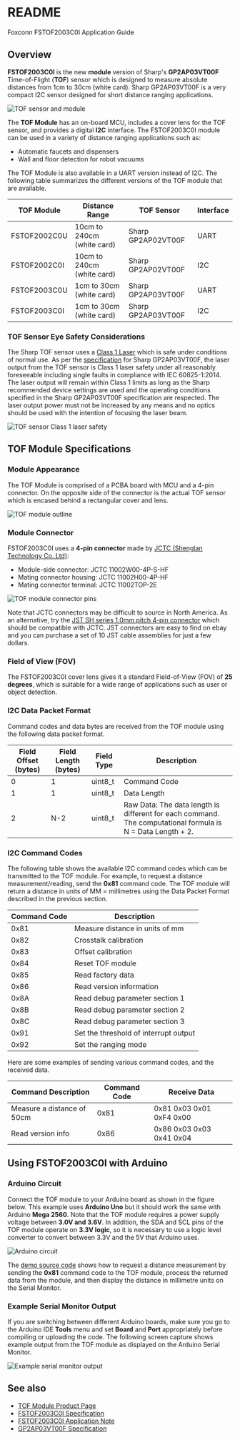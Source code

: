 # README
Foxconn FSTOF2003C0I Application Guide

## Overview
**FSTOF2003C0I** is the new **module** version of Sharp's **GP2AP03VT00F** Time-of-Flight (**TOF**) sensor which is designed to measure absolute distances from 1cm to 30cm (white card). Sharp GP2AP03VT00F is a very compact I2C sensor designed for short distance ranging applications.

![TOF sensor and module](https://github.com/sharpsensoruser/sharp-sensor-demos/blob/master/images/foxconn_fstof2003c0i_tofsensor.png)

The **TOF Module** has an on-board MCU, includes a cover lens for the TOF sensor, and provides a digital **I2C** interface. The FSTOF2003C0I module can be used in a variety of distance ranging applications such as:
* Automatic faucets and dispensers
* Wall and floor detection for robot vacuums

The TOF Module is also available in a UART version instead of I2C. The following table summarizes the different versions of the TOF module that are available.

| TOF Module | Distance Range|TOF Sensor|Interface|
|-------------|-------------|-------------|---------|
|FSTOF2002C0U|10cm to 240cm (white card)|Sharp GP2AP02VT00F|UART|
|FSTOF2002C0I|10cm to 240cm (white card)|Sharp GP2AP02VT00F|I2C|
|FSTOF2003C0U|1cm to 30cm (white card)|Sharp GP2AP03VT00F|UART|
|FSTOF2003C0I|1cm to 30cm (white card)|Sharp GP2AP03VT00F|I2C|

### TOF Sensor Eye Safety Considerations

The Sharp TOF sensor uses a [Class 1 Laser](https://en.wikipedia.org/wiki/Laser_safety#Class_1) which is safe under conditions of normal use. As per the [specification](http://www.socle-tech.com/doc/IC%20Channel%20Product/SHARP_GP2AP03VT00F_Specification.pdf) for Sharp GP2AP03VT00F, the laser output from the TOF sensor is Class 1 laser safety under all reasonably foreseeable including single faults in compliance with IEC 60825-1:2014. The laser output will remain within Class 1 limits as long as the Sharp recommended device settings are used and the operating conditions specified in the Sharp GP2AP03VT00F specification are respected. The laser output power must not be increased by any means and no optics should be used with the intention of focusing the laser beam.

![TOF sensor Class 1 laser safety](https://github.com/sharpsensoruser/sharp-sensor-demos/blob/master/images/sharp_mtof171000c0_lasersafety.png)

## TOF Module Specifications

### Module Appearance

The TOF Module is comprised of a PCBA board with MCU and a 4-pin connector. On the opposite side of the connector is the actual TOF sensor which is encased behind a rectangular cover and lens.

![TOF module outline](https://github.com/sharpsensoruser/sharp-sensor-demos/blob/master/images/foxconn_fstof2002c0u_appearance.png)

### Module Connector

FSTOF2003C0I uses a **4-pin connector** made by [JCTC (Shenglan Technology Co. Ltd)](http://www.jctc.com.cn/):

* Module-side connector: JCTC 11002W00-4P-S-HF
* Mating connector housing: JCTC 11002H00-4P-HF
* Mating connector terminal: JCTC 11002TOP-2E

![TOF module connector pins](https://github.com/sharpsensoruser/sharp-sensor-demos/blob/master/images/foxconn_fstof2003c0i_connectorpins.png)

Note that JCTC connectors may be difficult to source in North America. As an alternative, try the [JST SH series 1.0mm pitch 4-pin connector](http://www.jst-mfg.com/product/pdf/eng/eSH.pdf) which should be compatible with JCTC. JST connectors are easy to find on ebay and you can purchase a set of 10 JST cable assemblies for just a few dollars.

### Field of View (FOV)

The FSTOF2003C0I cover lens gives it a standard Field-of-View (FOV) of **25 degrees**, which is suitable for a wide range of applications such as user or object detection. 

### I2C Data Packet Format

Command codes and data bytes are received from the TOF module using the following data packet format.

| Field Offset (bytes) | Field Length (bytes)|Field Type | Description |
|-------------|-------------|-------------|---------|
|0|1|uint8_t|Command Code|
|1|1|uint8_t|Data Length|
|2|N-2|uint8_t|Raw Data: The data length is different for each command. The computational formula is N = Data Length + 2.|

### I2C Command Codes

The following table shows the available I2C command codes which can be transmitted to the TOF module. For example, to request a distance measurement/reading, send the **0x81** command code. The TOF module will return a distance in units of MM = millimetres using the Data Packet Format described in the previous section.

| Command Code | Description |
|-------------|-------------|
| 0x81 | Measure distance in units of mm |
| 0x82 | Crosstalk calibration |
| 0x83 | Offset calibration |
| 0x84 | Reset TOF module |
| 0x85 | Read factory data |
| 0x86 | Read version information |
| 0x8A | Read debug parameter section 1 |
| 0x8B | Read debug parameter section 2 |
| 0x8C | Read debug parameter section 3 |
| 0x91 | Set the threshold of interrupt output |
| 0x92 | Set the ranging mode |

Here are some examples of sending various command codes, and the received data.

| Command Description| Command Code | Receive Data
|-------------|-------------|-------------|
| Measure a distance of 50cm | 0x81 | 0x81 0x03 0x01 0xF4 0x00
| Read version info | 0x86 | 0x86 0x03 0x03 0x41 0x04

## Using FSTOF2003C0I with Arduino

### Arduino Circuit

Connect the TOF module to your Arduino board as shown in the figure below. This example uses **Arduino Uno** but it should work the same with Arduino **Mega 2560**. Note that the TOF module requires a power supply voltage between **3.0V and 3.6V**. In addition, the SDA and SCL pins of the TOF module operate on **3.3V logic**, so it is necessary to use a logic level converter to convert between 3.3V and the 5V that Arduino uses.

![Arduino circuit](https://github.com/sharpsensoruser/sharp-sensor-demos/blob/master/images/foxconn_fstof2003c0i_circuit.png)

The [demo source code](https://github.com/sharpsensoruser/sharp-sensor-demos/blob/master/FSTOF2003C0I/foxconn_fstof2003c0i_demo.ino) shows how to request a distance measurement by sending the **0x81** command code to the TOF module, process the returned data from the module, and then display the distance in millimetre units on the Serial Monitor.

### Example Serial Monitor Output

If you are switching between different Arduino boards, make sure you go to the Arduino IDE **Tools** menu and set **Board** and **Port** appropriately before compiling or uploading the code. The following screen capture shows example output from the TOF module as displayed on the Arduino Serial Monitor.

![Example serial monitor output](https://github.com/sharpsensoruser/sharp-sensor-demos/blob/master/images/foxconn_fstof2003c0i_monitor.png)

## See also
* [TOF Module Product Page](http://www.socle-tech.com/Socle_ToF_Module%20.php)
* [FSTOF2003C0I Specification](http://www.socle-tech.com/doc/IC%20Channel%20Product/FSTOF2003C0x%20ToF%20module%20Preliminary%20V3_EN.pdf)
* [FSTOF2003C0I Application Note](http://www.socle-tech.com/doc/IC%20Channel%20Product/FSTOF200xC0x%20ToF%20module%20Preliminary%20application%20guide%20.pdf)
* [GP2AP03VT00F Specification](http://www.socle-tech.com/doc/IC%20Channel%20Product/SHARP_GP2AP03VT00F_Specification.pdf)

